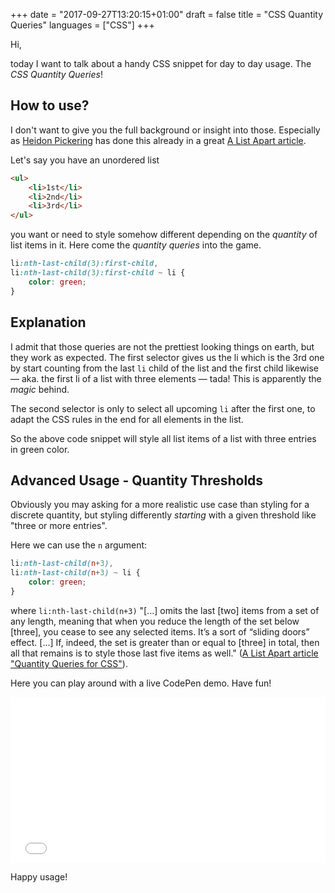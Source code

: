 +++
date = "2017-09-27T13:20:15+01:00"
draft = false
title = "CSS Quantity Queries"
languages = ["CSS"]
+++

Hi,

today I want to talk about a handy CSS snippet for day to day usage. The _CSS Quantity Queries_!

##  How to use?
I don't want to give you the full background or insight into those. Especially as [Heidon Pickering](http://twitter.com/@heydonworks) has done this already in a great [A List Apart article](http://alistapart.com/article/quantity-queries-for-css).

Let's say you have an unordered list

``` html
<ul>
	<li>1st</li>
	<li>2nd</li>
	<li>3rd</li>
</ul>
```

you want or need to style somehow different depending on the _quantity_ of list items in it. Here come the _quantity queries_ into the game.

``` css
li:nth-last-child(3):first-child, 
li:nth-last-child(3):first-child ~ li {
	color: green;
}
```

## Explanation

I admit that those queries are not the prettiest looking things on earth, but they work as expected. The first selector gives us the li which is the 3rd one by start counting from the last `li` child of the list and the first child likewise — aka. the first li of a list with three elements — tada! This is apparently the _magic_ behind.

The second selector is only to select all upcoming `li` after the first one, to adapt the CSS rules in the end for all elements in the list.

So the above code snippet will style all list items of a list with three entries in green color.

## Advanced Usage - Quantity Thresholds

Obviously you may asking for a more realistic use case than styling for a discrete quantity, but styling differently *starting* with a given threshold like "three or more entries".

Here we can use the `n` argument:

``` css
li:nth-last-child(n+3), 
li:nth-last-child(n+3) ~ li {
	color: green;
}
```

where `li:nth-last-child(n+3)` "[...] omits the last [two] items from a set of any length, meaning that when you reduce the length of the set below [three], you cease to see any selected items. It’s a sort of “sliding doors” effect. [...] If, indeed, the set is greater than or equal to [three] in total, then all that remains is to style those last five items as well." ([A List Apart article "Quantity Queries for CSS"](https://alistapart.com/article/quantity-queries-for-css)).

Here you can play around with a live CodePen demo. Have fun!

<iframe height='265' scrolling='no' title='CSS Quantity Queries' src='//codepen.io/andi1984/embed/preview/LxoywP/?height=265&theme-id=0&default-tab=css,result&embed-version=2' frameborder='no' allowtransparency='true' allowfullscreen='true' style='width: 100%;'>See the Pen <a href='http://codepen.io/andi1984/pen/LxoywP/'>CSS Quantity Queries</a> by Andreas Sander (<a href='http://codepen.io/andi1984'>@andi1984</a>) on <a href='http://codepen.io'>CodePen</a>.
</iframe>

Happy usage!
